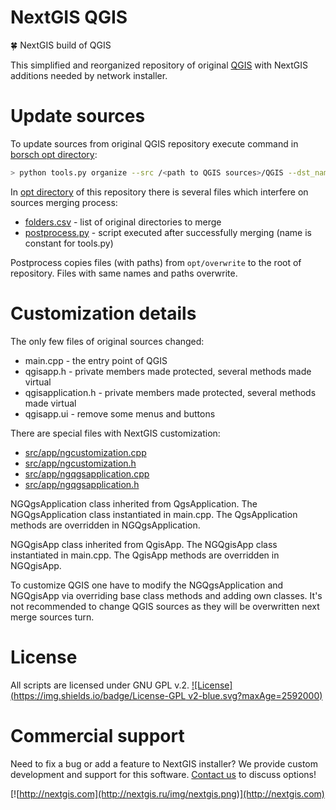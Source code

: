 # NextGIS QGIS
:four_leaf_clover: NextGIS build of QGIS

This simplified and reorganized repository of original [QGIS](https://github.com/qgis/qgis) with NextGIS additions needed by network installer.

# Update sources

To update sources from original QGIS repository execute command in [borsch opt
directory](https://github.com/nextgis-borsch/borsch/tree/master/opt):

```bash
> python tools.py organize --src /<path to QGIS sources>/QGIS --dst_name qgis
```

In [opt directory](https://github.com/nextgis/nextgisqgis/tree/master/opt) of this repository there is several files which interfere on
sources merging process:

* [folders.csv](https://github.com/nextgis/nextgisqgis/blob/master/opt/folders.csv) - list of original directories to merge
* [postprocess.py](https://github.com/nextgis/nextgisqgis/blob/master/opt/postprocess.py) - script executed after successfully merging (name is constant for tools.py)

Postprocess copies files (with paths) from ```opt/overwrite``` to the root of
repository. Files with same names and paths overwrite.

# Customization details

The only few files of original sources changed:

* main.cpp - the entry point of QGIS
* qgisapp.h - private members made protected, several methods made virtual
* qgisapplication.h - private members made protected, several methods made virtual
* qgisapp.ui - remove some menus and buttons

There are special files with NextGIS customization:

* [src/app/ngcustomization.cpp](https://github.com/nextgis/nextgisqgis/blob/master/src/app/ngcustomization.cpp)
* [src/app/ngcustomization.h](https://github.com/nextgis/nextgisqgis/blob/master/src/app/ngcustomization.h)
* [src/app/ngqgsapplication.cpp](https://github.com/nextgis/nextgisqgis/blob/master/src/app/ngqgsapplication.cpp)
* [src/app/ngqgsapplication.h](https://github.com/nextgis/nextgisqgis/blob/master/src/app/ngqgsapplication.h)

NGQgsApplication class inherited from QgsApplication. The NGQgsApplication class
instantiated in main.cpp. The QgsApplication methods are overridden in NGQgsApplication.

NGQgisApp class inherited from QgisApp. The NGQgisApp class
instantiated in main.cpp. The QgisApp methods are overridden in NGQgisApp.

To customize QGIS one have to modify the NGQgsApplication and NGQgisApp via
overriding base class methods and adding own classes. It's not recommended to
change QGIS sources as they will be overwritten next merge sources turn.

# License

All scripts are licensed under GNU GPL v.2.
[![License](https://img.shields.io/badge/License-GPL v2-blue.svg?maxAge=2592000)]()

# Commercial support

Need to fix a bug or add a feature to NextGIS installer? We provide custom
development and support for this software.
[Contact us](http://nextgis.ru/en/contact/) to discuss options!

[![http://nextgis.com](http://nextgis.ru/img/nextgis.png)](http://nextgis.com)
